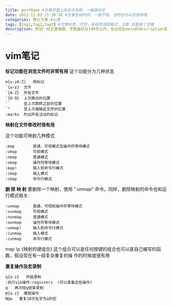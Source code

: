 ```yaml
---
title: postName #文章页面上的显示名称，一般是中文
date: 2013-12-02 15:30:16 #文章生成时间，一般不改，当然也可以任意修改
categories: 默认分类 #分类
tags: [tag1,tag2,tag3] #文章标签，可空，多标签请用格式，注意:后面有个空格
description: 附加一段文章摘要，字数最好在140字以内，会出现在meta的description里面
---
```


# vim笔记

**标记功能在浏览文件时非常有用**
这个功能分为几种状态

    m{a-zA-Z}   用标记
    `{a-z}  文件
    `{A-Z}  所有文件
    `{0-9}  上次推出的位置
    ``      至上次跳转之前的位置
    `"      至上次编辑此文件的位置
    :marks  列出所有活动的标记

**映射在文件修改时很有用**

这个功能可映射几种模式

	:map		普通，可视模式及操作符等待模式
	:vmap		可视模式
	:nmap		普通模式
	:omap		操作符等待模式
	:map!		插入和命令行模式
	:imap		插入模式
	:cmap		命令行模式

**删 除 映 射**
要删除一个映射，使用 ":unmap" 命令。同样，删除映射的命令也和运行模式相关:

	:unmap		普通，可视和操作符等待模式
	:vunmap		可视模式
	:nunmap		普通模式
	:ounmap		操作符等待模式
	:unmap!		插入和命令行模式
	:iunmap		插入模式
	:cunmap		命令行模式

map \p {映射的键组合}
这个组合可以是任何按键的组合也可以是自己编写的函数，假设现在有一段复杂重复的操
作的时候就很有用

**重复操作及宏录制**

    q{a-z}   开始录制
    :执行vim操作:registers  (可以查看这些操作)
    q   再次按q结束录制
    @{a-z}  播放操作
    N@a   重复10次名字为a的宏
